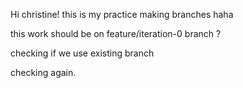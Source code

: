 Hi christine! this is my practice making branches haha

this work should be on feature/iteration-0 branch ?

checking if we use existing branch

checking again.  
